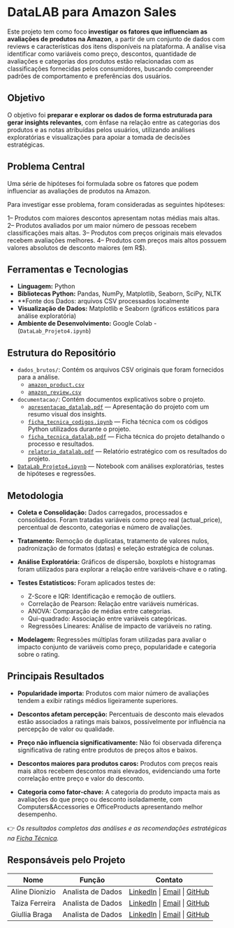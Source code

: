 # DataLAB para Amazon Sales

Este projeto tem como foco **investigar os fatores que influenciam as avaliações de produtos na Amazon**, a partir de um conjunto de dados com reviews e características dos itens disponíveis na plataforma. A análise visa identificar como variáveis como preço, descontos, quantidade de avaliações e categorias dos produtos estão relacionadas com as classificações fornecidas pelos consumidores, buscando compreender padrões de comportamento e preferências dos usuários.

## Objetivo

O objetivo foi **preparar e explorar os dados de forma estruturada para gerar insights relevantes**, com ênfase na relação entre as categorias dos produtos e as notas atribuídas pelos usuários, utilizando análises exploratórias e visualizações para apoiar a tomada de decisões estratégicas.

## Problema Central

Uma série de hipóteses foi formulada sobre os fatores que podem influenciar as avaliações de produtos na Amazon.

Para investigar esse problema, foram consideradas as seguintes hipóteses:

1– Produtos com maiores descontos apresentam notas médias mais altas.
2– Produtos avaliados por um maior número de pessoas recebem classificações mais altas.
3– Produtos com preços originais mais elevados recebem avaliações melhores.
4– Produtos com preços mais altos possuem valores absolutos de desconto maiores (em R$).

## Ferramentas e Tecnologias

- **Linguagem:** Python
- **Bibliotecas Python:** Pandas, NumPy, Matplotlib, Seaborn, SciPy, NLTK
- **Fonte dos Dados: arquivos CSV processados localmente
- **Visualização de Dados:** Matplotlib e Seaborn (gráficos estáticos para análise exploratória)
- **Ambiente de Desenvolvimento:** Google Colab - (`DataLab_Projeto4.ipynb`)

## Estrutura do Repositório

- `dados_brutos/`: Contém os arquivos CSV originais que foram fornecidos para a análise.
  - [`amazon_product.csv`](amazon_product.csv)
  - [`amazon_review.csv`](amazon_review.csv)
- `documentacao/`: Contém documentos explicativos sobre o projeto.
  - [`apresentacao_datalab.pdf`](apresentacao_datalab.pdf) — Apresentação do projeto com um resumo visual dos insights.
  - [`ficha_tecnica_codigos.ipynb`](ficha_tecnica_codigos.ipynb) — Ficha técnica com os códigos Python utilizados durante o projeto.
  - [`ficha_tecnica_datalab.pdf`](ficha_tecnica_datalab.pdf) — Ficha técnica do projeto detalhando o processo e resultados.
  - [`relatorio_datalab.pdf`](relatorio_datalab.pdf) — Relatório estratégico com os resultados do projeto.
- [`DataLab_Projeto4.ipynb`](DataLab_Projeto4.ipynb) — Notebook com análises exploratórias, testes de hipóteses e regressões.

## Metodologia

- **Coleta e Consolidação:** Dados carregados, processados e consolidados. Foram tratadas variáveis como preço real (actual_price), percentual de desconto, categorias e número de avaliações.
  
- **Tratamento:** Remoção de duplicatas, tratamento de valores nulos, padronização de formatos (datas) e seleção estratégica de colunas.

- **Análise Exploratória:** Gráficos de dispersão, boxplots e histogramas foram utilizados para explorar a relação entre variáveis-chave e o rating.

- **Testes Estatísticos:** Foram aplicados testes de:
  - Z-Score e IQR: Identificação e remoção de outliers.
  - Correlação de Pearson: Relação entre variáveis numéricas.
  - ANOVA: Comparação de médias entre categorias. 
  - Qui-quadrado: Associação entre variáveis categóricas.
  - Regressões Lineares: Análise de impacto de variáveis no rating.

- **Modelagem:** Regressões múltiplas foram utilizadas para avaliar o impacto conjunto de variáveis como preço, popularidade e categoria sobre o rating.

## Principais Resultados

- **Popularidade importa:** Produtos com maior número de avaliações tendem a exibir ratings médios ligeiramente superiores.

- **Descontos afetam percepção:** Percentuais de desconto mais elevados estão associados a ratings mais baixos, possivelmente por influência na percepção de valor ou qualidade.

- **Preço não influencia significativamente:** Não foi observada diferença significativa de rating entre produtos de preços altos e baixos.

- **Descontos maiores para produtos caros:** Produtos com preços reais mais altos recebem descontos mais elevados, evidenciando uma forte correlação entre preço e valor do desconto.

- **Categoria como fator-chave:** A categoria do produto impacta mais as avaliações do que preço ou desconto isoladamente, com Computers&Accessories e OfficeProducts apresentando melhor desempenho.


👉 *Os resultados completos das análises e as recomendações estratégicas na [Ficha Técnica](/documentacao/ficha_tecnica_datalab.pdf).*


## Responsáveis pelo Projeto

| Nome           | Função           | Contato                                                                                                 |
|----------------|------------------|--------------------------------------------------------------------------------------------------------|
| Aline Dionizio | Analista de Dados| [LinkedIn](https://www.linkedin.com/in/aline-dionizio/) \| [Email](mailto:alinedioniziosilva@outlook.com) \| [GitHub](https://github.com/AlineDion)  |
| Taiza Ferreira | Analista de Dados| [LinkedIn](https://www.linkedin.com/in/taiza-ferreira-dados/) \| [Email](mailto:taiza.desouza@yahoo.com.br) \| [GitHub](https://github.com/TaizaFerreira) |
| Giullia Braga  | Analista de Dados| [LinkedIn](https://www.linkedin.com/in/bragagiu/) \| [Email](mailto:giubraga98@gmail.com) \| [GitHub](https://github.com/BragaGiu) |















